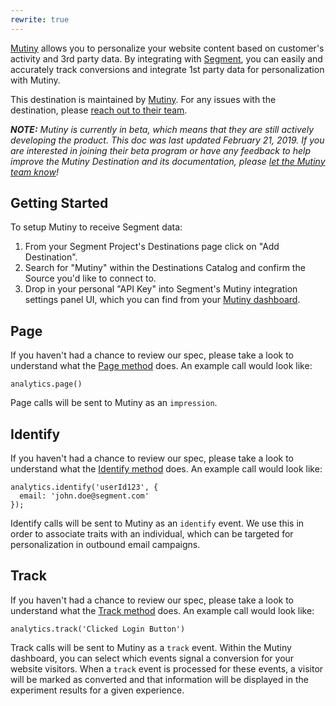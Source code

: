 ```yaml
---
rewrite: true
---
```


[Mutiny](https://mutinyhq.com/?utm_source=segmentio&utm_medium=docs&utm_campaign=partners) allows you to personalize your website content based on customer's activity and 3rd party data. By integrating with [Segment](https://segment.com), you can easily and accurately track conversions and integrate 1st party data for personalization with Mutiny.


This destination is maintained by [Mutiny](https://mutinyhq.com/?utm_source=segmentio&utm_medium=docs&utm_campaign=partners). For any issues with the destination, please [reach out to their team](mailto:mutinylovesyou@mutinyhq.com).

_**NOTE:** Mutiny is currently in beta, which means that they are still actively developing the product. This doc was last updated February 21, 2019. If you are interested in joining their beta program or have any feedback to help improve the Mutiny Destination and its documentation, please [let the Mutiny team know](mailto:mutinylovesyou@mutinyhq.com)!_


## Getting Started

<!-- {{>connection-modes}} --> 

To setup Mutiny to receive Segment data:
1. From your Segment Project's Destinations page click on "Add Destination".
2. Search for "Mutiny" within the Destinations Catalog and confirm the Source you'd like to connect to.
3. Drop in your personal "API Key" into Segment's Mutiny integration settings panel UI, which you can find from your [Mutiny dashboard](https://app.mutinyhq.com/integrations/segment).

## Page

If you haven't had a chance to review our spec, please take a look to understand what the [Page method](https://segment.com/docs/spec/page/) does. An example call would look like:

```
analytics.page()
```

Page calls will be sent to Mutiny as an `impression`.


## Identify

If you haven't had a chance to review our spec, please take a look to understand what the [Identify method](https://segment.com/docs/spec/identify/) does. An example call would look like:

```
analytics.identify('userId123', {
  email: 'john.doe@segment.com'
});
```

Identify calls will be sent to Mutiny as an `identify` event. We use this in order to associate traits with an individual, which can be targeted for personalization in outbound email campaigns.


## Track

If you haven't had a chance to review our spec, please take a look to understand what the [Track method](https://segment.com/docs/spec/track/) does. An example call would look like:

```
analytics.track('Clicked Login Button')
```

Track calls will be sent to Mutiny as a `track` event. Within the Mutiny dashboard, you can select which events signal a conversion for your website visitors. When a `track` event is processed for these events, a visitor will be marked as converted and that information will be displayed in the experiment results for a given experience.

